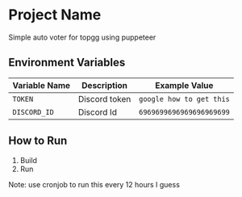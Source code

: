 # Project Name

Simple auto voter for topgg using puppeteer

## Environment Variables

| Variable Name        | Description                                   | Example Value       |
|----------------------|-----------------------------------------------|---------------------|
| `TOKEN`       | Discord token           | `google how to get this` |
| `DISCORD_ID`  | Discord Id            | `6969699696969696969699`              |

## How to Run

1. Build
2. Run

Note: use cronjob to run this every 12 hours I guess
